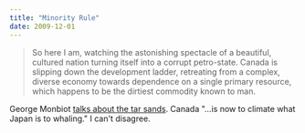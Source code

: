 ```yaml
---
title: "Minority Rule"
date: 2009-12-01
---
```

<blockquote>So here I am, watching the astonishing spectacle of a beautiful, cultured nation turning itself into a corrupt petro-state. Canada is slipping down the development ladder, retreating from a complex, diverse economy towards dependence on a single primary resource, which happens to be the dirtiest commodity known to man.
</blockquote>
George Monbiot <a href="http://www.guardian.co.uk/commentisfree/cif-green/2009/nov/30/canada-tar-sands-copenhagen-climate-deal">talks about the tar sands</a>. Canada "…is now to climate what Japan is to whaling." I can't disagree.

